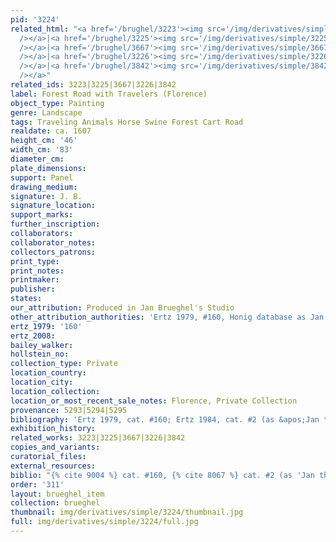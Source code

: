 ```yaml
---
pid: '3224'
related_html: "<a href='/brughel/3223'><img src='/img/derivatives/simple/3223/thumbnail.jpg'
  /></a>|<a href='/brughel/3225'><img src='/img/derivatives/simple/3225/thumbnail.jpg'
  /></a>|<a href='/brughel/3667'><img src='/img/derivatives/simple/3667/thumbnail.jpg'
  /></a>|<a href='/brughel/3226'><img src='/img/derivatives/simple/3226/thumbnail.jpg'
  /></a>|<a href='/brughel/3842'><img src='/img/derivatives/simple/3842/thumbnail.jpg'
  /></a>"
related_ids: 3223|3225|3667|3226|3842
label: Forest Road with Travelers (Florence)
object_type: Painting
genre: Landscape
tags: Traveling Animals Horse Swine Forest Cart Road
realdate: ca. 1607
height_cm: '46'
width_cm: '83'
diameter_cm: 
plate_dimensions: 
support: Panel
drawing_medium: 
signature: J. B.
signature_location: 
support_marks: 
further_inscription: 
collaborators: 
collaborator_notes: 
collectors_patrons: 
print_type: 
print_notes: 
printmaker: 
publisher: 
states: 
our_attribution: Produced in Jan Brueghel's Studio
other_attribution_authorities: 'Ertz 1979, #160, Honig database as Jan and studio'
ertz_1979: '160'
ertz_2008: 
bailey_walker: 
hollstein_no: 
collection_type: Private
location_country: 
location_city: 
location_collection: 
location_or_most_recent_sale_notes: Florence, Private Collection
provenance: 5293|5294|5295
bibliography: 'Ertz 1979, cat. #160; Ertz 1984, cat. #2 (as &apos;Jan the Younger&apos;)'
exhibition_history: 
related_works: 3223|3225|3667|3226|3842
copies_and_variants: 
curatorial_files: 
external_resources: 
biblio: "{% cite 9004 %} cat. #160, {% cite 8067 %} cat. #2 (as 'Jan the Younger')"
order: '311'
layout: brueghel_item
collection: brueghel
thumbnail: img/derivatives/simple/3224/thumbnail.jpg
full: img/derivatives/simple/3224/full.jpg
---
```

